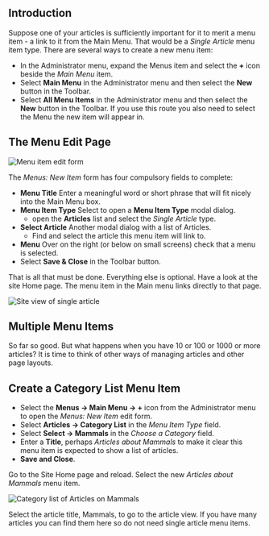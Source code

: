 <!-- Filename: J4.x:Getting_Started:_Adding_a_Menu_Item / Display title: Adding a Menu Item -->

## Introduction

Suppose one of your articles is sufficiently important for it to merit a
menu item - a link to it from the Main Menu. That would be a *Single Article*
menu item type. There are several ways to create a new menu item:

- In the Administrator menu, expand the Menus item and select the **+**
  icon beside the *Main Menu* item.
- Select **Main Menu** in the Administrator menu and then select the
  **New** button in the Toolbar.
- Select **All Menu Items** in the Administrator menu and then select
  the **New** button in the Toolbar. If you use this route you also need
  to select the Menu the new item will appear in.

## The Menu Edit Page

![Menu item edit form](../../../en/images/getting-started/menu-item-edit-form.png)

The *Menus: New Item* form has four compulsory fields to complete:

- **Menu Title** Enter a meaningful word or short phrase that will fit
  nicely into the Main Menu box.
- **Menu Item Type** Select to open a **Menu Item Type** modal dialog.
  - open the **Articles** list and select the *Single Article* type.
- **Select Article** Another modal dialog with a list of Articles. 
  - Find and select the article this menu item will link to.
- **Menu** Over on the right (or below on small screens) check that a
  menu is selected.
- Select **Save & Close** in the Toolbar button.

That is all that must be done. Everything else is optional. Have a look at the 
site Home page. The menu item in the Main menu links directly to that page.

![Site view of single article](../../../en/images/getting-started/menu-item-single-article-site-view.png)

## Multiple Menu Items

So far so good. But what happens when you have 10 or 100 or 1000 or more
articles? It is time to think of other ways of managing articles and
other page layouts.

## Create a Category List Menu Item

- Select the **Menus → Main Menu → +** icon from the Administrator menu to open 
  the *Menus: New Item* edit form.
- Select **Articles → Category List** in the *Menu Item Type* field.
- Select **Select → Mammals** in the *Choose a Category* field.
- Enter a **Title**, perhaps *Articles about Mammals* to make it clear this menu 
  item is expected to show a list of articles.
- **Save and Close**.

Go to the Site Home page and reload. Select the new *Articles about Mammals* menu
item.

![Category list of Articles on Mammals](../../../en/images/getting-started/menu-item-category-list-site-view.png)

Select the article title, Mammals, to go to the article view. If you have many
articles you can find them here so do not need single article menu items.
